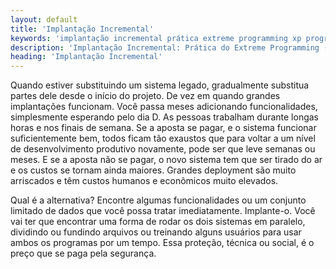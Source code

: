 ```yaml
---
layout: default
title: 'Implantação Incremental'
keywords: 'implantação incremental prática extreme programming xp programação extrema'
description: 'Implantação Incremental: Prática do Extreme Programming (XP)'
heading: 'Implantação Incremental'
---
```


Quando estiver substituindo um sistema legado, gradualmente substitua partes dele desde o início do projeto. De vez em quando grandes implantações funcionam. Você passa meses adicionando funcionalidades, simplesmente esperando pelo dia D. As pessoas trabalham durante longas horas e nos finais de semana. Se a aposta se pagar, e o sistema funcionar suficientemente bem, todos ficam tão exaustos que para voltar a um nível de desenvolvimento produtivo novamente, pode ser que leve semanas ou meses. E se a aposta não se pagar, o novo sistema tem que ser tirado do ar e os custos se tornam ainda maiores. Grandes deployment são muito arriscados e têm custos humanos e econômicos muito elevados.

Qual é a alternativa? Encontre algumas funcionalidades ou um conjunto limitado de dados que você possa tratar imediatamente. Implante-o. Você vai ter que encontrar uma forma de rodar os dois sistemas em paralelo, dividindo ou fundindo arquivos ou treinando alguns usuários para usar ambos os programas por um tempo. Essa proteção, técnica ou social, é o preço que se paga pela segurança.
